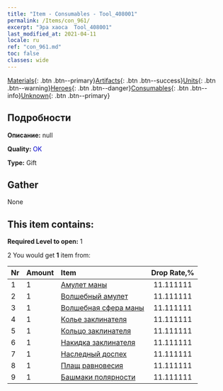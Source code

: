 ```yaml
---
title: "Item - Consumables - Tool_408001"
permalink: /Items/con_961/
excerpt: "Эра хаоса  Tool_408001"
last_modified_at: 2021-04-11
locale: ru
ref: "con_961.md"
toc: false
classes: wide
---
```

 [Materials](/ru/Items/){: .btn .btn--primary}[Artifacts](/ru/Items/Artifacts/){: .btn .btn--success}[Units](/ru/Items/Units/){: .btn .btn--warning}[Heroes](/ru/Items/Heroes/){: .btn .btn--danger}[Consumables](/ru/Items/Consumables/){: .btn .btn--info}[Unknown](/ru/Items/Unknown/){: .btn .btn--primary}

## Подробности
 **Описание:** null

 **Quality:** <span style="color: #0000CD">OK</span>

 **Type:** Gift

## Gather

  None

## This item contains:

 **Required Level to open:** 1

 2 You would get **1** item  from:

  | Nr | Amount |     Item    | Drop Rate,% |
  |:---|:-------|:------------|:---------:|
  | 1 | 1 | [Амулет маны](/ru/Items/art_112/) | 11.111111 | 
  | 2 | 1 | [Волшебный амулет](/ru/Items/art_113/) | 11.111111 | 
  | 3 | 1 | [Волшебная сфера маны](/ru/Items/art_114/) | 11.111111 | 
  | 4 | 1 | [Колье заклинателя](/ru/Items/art_115/) | 11.111111 | 
  | 5 | 1 | [Кольцо заклинателя](/ru/Items/art_116/) | 11.111111 | 
  | 6 | 1 | [Накидка заклинателя](/ru/Items/art_117/) | 11.111111 | 
  | 7 | 1 | [Наследный доспех](/ru/Items/art_118/) | 11.111111 | 
  | 8 | 1 | [Плащ равновесия](/ru/Items/art_119/) | 11.111111 | 
  | 9 | 1 | [Башмаки полярности](/ru/Items/art_120/) | 11.111111 | 
